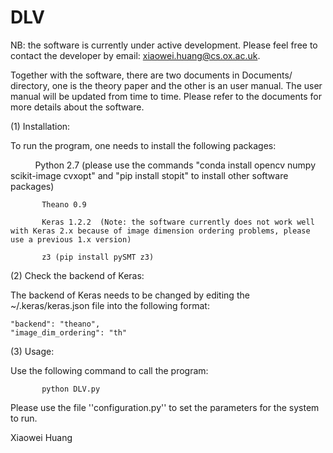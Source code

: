 # DLV


NB: the software is currently under active development. Please feel free to contact the developer by email: xiaowei.huang@cs.ox.ac.uk. 

Together with the software, there are two documents in Documents/ directory, one is the theory paper and the other is an user manual. The user manual will be updated from time to time. Please refer to the documents for more details about the software. 

(1) Installation: 

To run the program, one needs to install the following packages: 

           Python 2.7 (please use the commands "conda install opencv numpy scikit-image cvxopt" and "pip install stopit" to install other software packages) 
           
           Theano 0.9
           
           Keras 1.2.2  (Note: the software currently does not work well with Keras 2.x because of image dimension ordering problems, please use a previous 1.x version)
           
           z3 (pip install pySMT z3) 
           
(2) Check the backend of Keras: 

The backend of Keras needs to be changed by editing the ~/.keras/keras.json file into the following format: 

    "backend": "theano",
    "image_dim_ordering": "th"

(3) Usage: 

Use the following command to call the program: 

           python DLV.py

Please use the file ''configuration.py'' to set the parameters for the system to run. 



Xiaowei Huang
